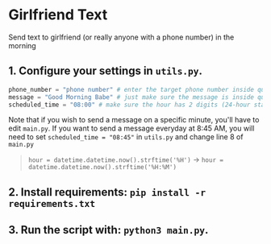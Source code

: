 # Girlfriend Text
Send text to girlfriend (or really anyone with a phone number) in the morning

## 1. Configure your settings in `utils.py`.
```py
phone_number = "phone number" # enter the target phone number inside quotation marks. use the format "+15555555555"
message = "Good Morning Babe" # just make sure the message is inside quotation marks. An example is "Did you sleep well?"
scheduled_time = "08:00" # make sure the hour has 2 digits (24-hour standard).
```

Note that if you wish to send a message on a specific minute, you'll have to edit `main.py`.
If you want to send a message everyday at 8:45 AM, you will need to set `scheduled_time = "08:45"` in `utils.py` and change line 8 of `main.py`
> `hour = datetime.datetime.now().strftime('%H')` -> `hour = datetime.datetime.now().strftime('%H:%M')`

## 2. Install requirements: `pip install -r requirements.txt`

## 3. Run the script with: `python3 main.py`.
